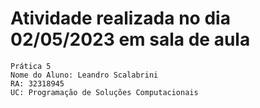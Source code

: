 # Atividade realizada no dia 02/05/2023 em sala de aula

```
Prática 5
Nome do Aluno: Leandro Scalabrini
RA: 32318945
UC: Programação de Soluções Computacionais
```
